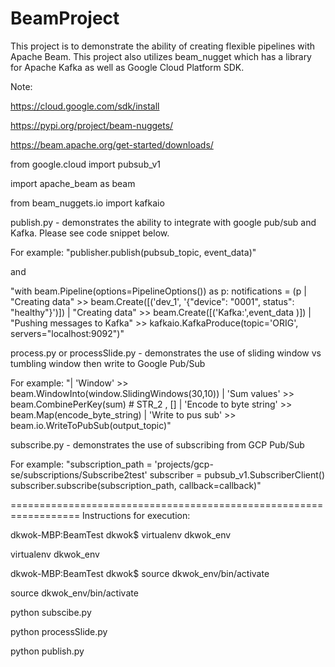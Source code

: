 # BeamProject

This project is to demonstrate the ability of creating flexible pipelines with Apache Beam. This project also utilizes beam_nugget which has a library for Apache Kafka as well as Google Cloud Platform SDK.

Note:

https://cloud.google.com/sdk/install

https://pypi.org/project/beam-nuggets/

https://beam.apache.org/get-started/downloads/

from google.cloud import pubsub_v1

import apache_beam as beam

from beam_nuggets.io import kafkaio

publish.py - demonstrates the ability to integrate with google pub/sub and Kafka. Please see code snippet below.

For example:
"publisher.publish(pubsub_topic, event_data)"

and

"with beam.Pipeline(options=PipelineOptions()) as p:
notifications = (p | "Creating data" >> beam.Create([('dev_1', '{"device": "0001", status": "healthy"}')]) | "Creating data" >> beam.Create([('Kafka:',event_data )]) | "Pushing messages to Kafka" >> kafkaio.KafkaProduce(topic='ORIG', servers="localhost:9092")"


process.py or processSlide.py - demonstrates the use of sliding window vs tumbling window then write to Google Pub/Sub 

For example:
"| 'Window' >> beam.WindowInto(window.SlidingWindows(30,10)) | 'Sum values' >> beam.CombinePerKey(sum) # STR_2 , [] 
| 'Encode to byte string' >> beam.Map(encode_byte_string) 
| 'Write to pus sub' >> beam.io.WriteToPubSub(output_topic)"

subscribe.py - demonstrates the use of subscribing from GCP Pub/Sub

For example:
"subscription_path = 'projects/gcp-se/subscriptions/Subscribe2test' subscriber = pubsub_v1.SubscriberClient() subscriber.subscribe(subscription_path, callback=callback)"

================================================================== 
Instructions for execution:

dkwok-MBP:BeamTest dkwok$ virtualenv dkwok_env

virtualenv dkwok_env

dkwok-MBP:BeamTest dkwok$ source dkwok_env/bin/activate

source dkwok_env/bin/activate

python subscibe.py

python processSlide.py

python publish.py




